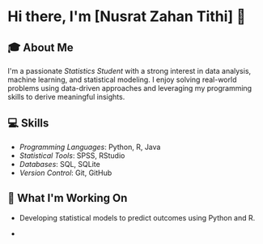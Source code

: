 # Hi there, I'm [Nusrat Zahan Tithi] 👋  

## 🎓 About Me  
I'm a passionate *Statistics Student* with a strong interest in data analysis, machine learning, and statistical modeling. I enjoy solving real-world problems using data-driven approaches and leveraging my programming skills to derive meaningful insights.  

## 💻 Skills  
- *Programming Languages*: Python, R, Java  
- *Statistical Tools*: SPSS, RStudio  
- *Databases*: SQL, SQLite  
- *Version Control*: Git, GitHub  

## 🌟 What I'm Working On  
- Developing statistical models to predict outcomes using Python and R.  

-
